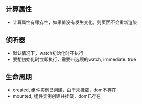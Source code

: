 
## 计算属性
- 计算属性有缓存性，如果值没有发生变化，则页面不会重新渲染
## 侦听器
- 默认情况下，watch初始化时不执行
- 要想初始化时立即执行，需要带选项的watch, immediate: true
## 生命周期
- created, 组件实例已创建，由于未挂载，dom不存在
- mounted, 组件实例创建并挂载，dom已存在